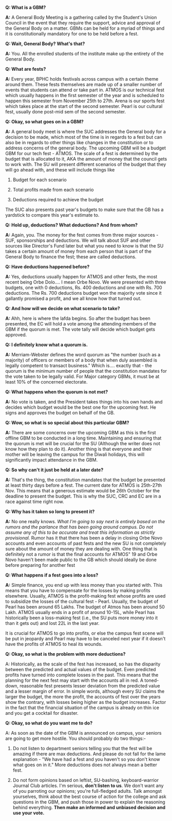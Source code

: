 <p><!-- wp:paragraph --></p>
<p><strong>Q: What is a GBM?</strong></p>
<p><!-- /wp:paragraph --></p>
<p><!-- wp:paragraph --></p>
<p><strong>A:</strong> A General Body Meeting is a gathering called by the Student's Union Council in the event that they require the support, advice and approval of the General Body on a matter. GBMs can be held for a myriad of things and it is constitutionally mandatory for one to be held before a fest.</p>
<p><!-- /wp:paragraph --></p>
<p><!-- wp:paragraph --></p>
<p><strong>Q: Wait, General Body? What's that?</strong></p>
<p><!-- /wp:paragraph --></p>
<p><!-- wp:paragraph --></p>
<p><strong>A:</strong> You. All the enrolled students of the institute make up the entirety of the General Body.&nbsp;</p>
<p><!-- /wp:paragraph --></p>
<p><!-- wp:paragraph --></p>
<p><strong>Q: What are fests?</strong></p>
<p><!-- /wp:paragraph --></p>
<p><!-- wp:paragraph --></p>
<p><strong>A: </strong>Every year, BPHC holds festivals across campus with a certain theme around them. These fests themselves are made up of a smaller number of events that students can attend or take part in. ATMOS is our technical fest which usually happens in the first semester of the year and is scheduled to happen this semester from November 25th to 27th. Arena is our sports fest which takes place at the start of the second semester. Pearl is our cultural fest, usually done post-mid sem of the second semester.</p>
<p><!-- /wp:paragraph --></p>
<p><!-- wp:paragraph --></p>
<p><strong>Q: Okay, so what goes on in a GBM?</strong></p>
<p><!-- /wp:paragraph --></p>
<p><!-- wp:paragraph --></p>
<p><strong>A:</strong> A general body meet is where the SUC addresses the General body for a decision to be made, which most of the time is in regards to a fest but can also be in regards to other things like changes in the constitution or to address concerns of the general body. The upcoming GBM will be a budget GBM for our tech fest - ATMOS. The scale of a fest is determined by the budget that is allocated to it, AKA the amount of money that the council gets to work with. The SU will present different scenarios of the budget that they will go ahead with, and these will include things like&nbsp;</p>
<p><!-- /wp:paragraph --></p>
<p><!-- wp:list {"ordered":true} --></p>
<ol><!-- wp:list-item --></p>
<li>Budget for each scenario</li>
<p><!-- /wp:list-item --></p>
<p><!-- wp:list-item --></p>
<li>Total profits made from each scenario</li>
<p><!-- /wp:list-item --></p>
<p><!-- wp:list-item --></p>
<li>Deductions required to achieve the budget</li>
<p><!-- /wp:list-item --></ol>
<p><!-- /wp:list --></p>
<p><!-- wp:paragraph --></p>
<p>The SUC also presents past year's budgets to make sure that the GB has a yardstick to compare this year's estimate to.&nbsp;</p>
<p><!-- /wp:paragraph --></p>
<p><!-- wp:paragraph --></p>
<p><strong>Q: Hold up, deductions? What deductions? And from whom?</strong></p>
<p><!-- /wp:paragraph --></p>
<p><!-- wp:paragraph --></p>
<p><strong>A:</strong> Again, you. The money for the fest comes from three major sources - SUF, sponsorships and deductions. We will talk about SUF and other sources like Director's Fund later but what you need to know is that the SU takes a certain amount of money from each person that is part of the General Body to finance the fest; these are called deductions.&nbsp;</p>
<p><!-- /wp:paragraph --></p>
<p><!-- wp:paragraph --></p>
<p><strong>Q: Have deductions happened before?</strong></p>
<p><!-- /wp:paragraph --></p>
<p><!-- wp:paragraph --></p>
<p><strong>A: </strong>Yes, deductions usually happen for ATMOS and other fests, the most recent being Orbe Dolo…. I mean Orbe Novo. We were presented with three budgets, one with 0 deductions, Rs. 400 deductions and one with Rs. 700 deductions. The Rs. 700 deductions budget won the majority vote since it gallantly promised a profit, and we all know how that turned out.&nbsp;</p>
<p><!-- /wp:paragraph --></p>
<p><!-- wp:paragraph --></p>
<p><strong>Q: And how will we decide on what scenario to take?</strong></p>
<p><!-- /wp:paragraph --></p>
<p><!-- wp:paragraph --></p>
<p><strong>A: </strong>Ahh, here is where the lafda begins. So after the budget has been presented, the EC will hold a vote among the attending members of the GBM if the quorum is met. The vote tally will decide which budget gets approved.</p>
<p><!-- /wp:paragraph --></p>
<p><!-- wp:paragraph --></p>
<p><strong>Q: I definitely know what a quorum is.</strong></p>
<p><!-- /wp:paragraph --></p>
<p><!-- wp:paragraph --></p>
<p><strong>A:</strong> Merriam-Webster defines the word quorum as "the number (such as a majority) of officers or members of a body that when duly assembled is legally competent to transact business." Which is…. exactly that - the quorum is the minimum number of people that the constitution mandates for the vote taken to be legally valid. For Major category GBMs, it must be at least 10% of the concerned electorate.</p>
<p><!-- /wp:paragraph --></p>
<p><!-- wp:paragraph --></p>
<p><strong>Q: What happens when the quorum is not met?&nbsp;</strong></p>
<p><!-- /wp:paragraph --></p>
<p><!-- wp:paragraph --></p>
<p><strong>A:</strong> No vote is taken, and the President takes things into his own hands and decides which budget would be the best one for the upcoming fest. He signs and approves the budget on behalf of the GB.</p>
<p><!-- /wp:paragraph --></p>
<p><!-- wp:paragraph --></p>
<p><strong>Q: Wow, so what is so special about this particular GBM?</strong></p>
<p><!-- /wp:paragraph --></p>
<p><!-- wp:paragraph --></p>
<p><strong>A:</strong> There are some concerns over the upcoming GBM as this is the first offline GBM to be conducted in a long time. Maintaining and ensuring that the quorum is met will be crucial for the SU (Although the writer does not know how they plan to do it). Another thing is that everyone and their mother will be leaving the campus for the Diwali holidays, this will significantly impact attendance in the GBM.&nbsp;</p>
<p><!-- /wp:paragraph --></p>
<p><!-- wp:paragraph --></p>
<p><strong>Q: So why can't it just be held at a later date?</strong></p>
<p><!-- /wp:paragraph --></p>
<p><!-- wp:paragraph --></p>
<p><strong>A:</strong> That's the thing, the constitution mandates that the budget be presented at least thirty days before a fest. The current date for ATMOS is 25th-27th Nov. This means that a generous estimate would be 26th October for the deadline to present the budget. This is why the SUC, CRC and EC are in a race against time right now.</p>
<p><!-- /wp:paragraph --></p>
<p><!-- wp:paragraph --></p>
<p><strong>Q: Why has it taken so long to present it?</strong></p>
<p><!-- /wp:paragraph --></p>
<p><!-- wp:paragraph --></p>
<p><strong>A:</strong> No one really knows. <em>What I'm going to say next is entirely based on the rumors and the parlance that has been going around campus. Do not assume any of this to be accurate and treat this information as strictly provisional.</em> Rumor has it that there has been a delay in closing Orbe Novo accounts and even accounts of past fests and the new SU is not completely sure about the amount of money they are dealing with. One thing that is definitely not a rumor is that the final accounts for ATMOS" 19 and Orbe Novo haven't been made public to the GB which should ideally be done before preparing for another fest</p>
<p><!-- /wp:paragraph --></p>
<p><!-- wp:paragraph --></p>
<p><strong>Q: What happens if a fest goes into a loss?</strong></p>
<p><!-- /wp:paragraph --></p>
<p><!-- wp:paragraph --></p>
<p><strong>A:</strong> Simple finance, you end up with less money than you started with. This means that you have to compensate for the losses by making profits elsewhere. Usually, ATMOS is the profit-making fest whose profits are used to subsidize the losses of the cultural fest - Pearl. Usually, the budget of Pearl has been around 65 Lakhs. The budget of Atmos has been around 50 Lakh. ATMOS usually ends in a profit of around 10-15L, while Pearl has historically been a loss-making fest (i.e., the SU puts more money into it than it gets out) and lost 22L in the last year.</p>
<p><!-- /wp:paragraph --></p>
<p><!-- wp:paragraph --></p>
<p>It is crucial for ATMOS to go into profits, or else the campus fest scene will be put in jeopardy and Pearl may have to be canceled next year if it doesn't have the profits of ATMOS to heal its wounds.&nbsp;&nbsp;</p>
<p><!-- /wp:paragraph --></p>
<p><!-- wp:paragraph --></p>
<p><strong>Q: Okay, so what is the problem with more deductions?</strong></p>
<p><!-- /wp:paragraph --></p>
<p><!-- wp:paragraph --></p>
<p>A: Historically, as the scale of the fest has increased, so has the disparity between the predicted and actual values of the budget. Even predicted profits have turned into complete losses in the past. This means that the planning for the next fest may start with the accounts all in red. A toned-down, reasonable fest presents lesser deviation from the predicted value and a lesser margin of error. In simple words, although every SU claims the larger the budget, the more the profit, the accounts of fest over the years show the contrary, with losses being higher as the budget increases. Factor in the fact that the financial situation of the campus is already on thin ice and you get a cocktail for disaster.&nbsp;</p>
<p><!-- /wp:paragraph --></p>
<p><!-- wp:paragraph --></p>
<p><strong>Q: Okay, so what do you want me to do?</strong></p>
<p><!-- /wp:paragraph --></p>
<p><!-- wp:paragraph --></p>
<p>A: As soon as the date of the GBM is announced on campus, your seniors are going to get more hostile. You should probably do two things:-</p>
<p><!-- /wp:paragraph --></p>
<p><!-- wp:list {"ordered":true} --></p>
<ol><!-- wp:list-item --></p>
<li>Do not listen to department seniors telling you that the fest will be amazing if there are max deductions. And please do not fall for the lame explanation - "We have had a fest and you haven't so you don't know what goes on in it." More deductions does not always mean a better fest.&nbsp;</li>
<p><!-- /wp:list-item --></p>
<p><!-- wp:list-item --></p>
<li>Do not form opinions based on leftist, SU-bashing, keyboard-warrior Journal Club articles. I'm serious, <strong>don't listen to us</strong>. We don't want any of you parroting our opinions; you're full-fledged adults. Talk amongst yourselves, think about the best course of action for the college and ask questions in the GBM, and push those in power to explain the reasoning behind everything. <strong>Then make an informed and unbiased decision and use your vote.&nbsp;</strong></li>
<p><!-- /wp:list-item --></ol>
<p><!-- /wp:list --></p>
